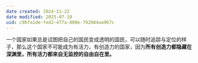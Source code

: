 ```yaml
---
date created: 2024-11-22
date modified: 2025-07-10
uid: c9bfa1de-fed2-477a-800e-792084aa967c
---
```


一个国家如果总是试图把自己的国民变成透明的国民，可以随时追踪与定位的样子，那么这个国家不可能成为有活力，有创造力的国家，因为**所有创造力都隐藏在深渊里，所有活力都来自无监控的自由自在里。**
